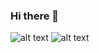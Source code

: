 ### Hi there 👋

![alt text](https://github.com/kdwight/kdwight/blob/main/image_2021_07_29T09_15_31_581Z1.png "😴")
![alt text](https://github.com/kdwight/kdwight/blob/main/image_2021_07_29T09_15_31_581Z.png "😝�")

<!--
**kdwight/kdwight** is a ✨ _special_ ✨ repository because its `README.md` (this file) appears on your GitHub profile.

Here are some ideas to get you started:

- 🔭 I’m currently working on ...
- 🌱 I’m currently learning ...
- 👯 I’m looking to collaborate on ...
- 🤔 I’m looking for help with ...
- 💬 Ask me about ...
- 📫 How to reach me: ...
- 😄 Pronouns: ...
- ⚡ Fun fact: ...
-->
